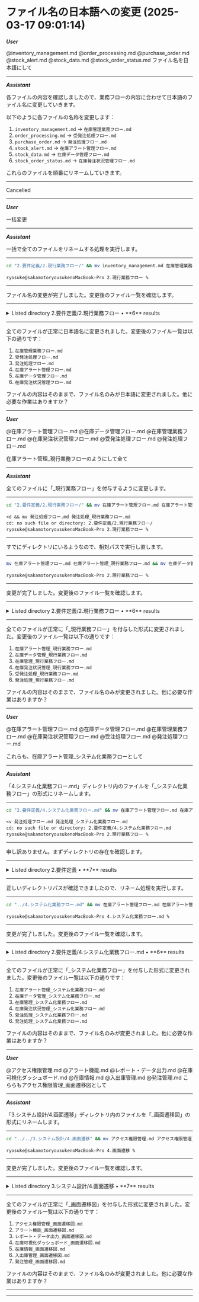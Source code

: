 <!-- Generated by SpecStory -->

# ファイル名の日本語への変更 (2025-03-17 09:01:14)

_**User**_

@inventory_management.md @order_processing.md @purchase_order.md @stock_alert.md @stock_data.md @stock_order_status.md ファイル名を日本語にして

---

_**Assistant**_

各ファイルの内容を確認しましたので、業務フローの内容に合わせて日本語のファイル名に変更していきます。

以下のように各ファイルの名称を変更します：

1. `inventory_management.md` → `在庫管理業務フロー.md`
2. `order_processing.md` → `受発注処理フロー.md`
3. `purchase_order.md` → `発注処理フロー.md`
4. `stock_alert.md` → `在庫アラート管理フロー.md`
5. `stock_data.md` → `在庫データ管理フロー.md`
6. `stock_order_status.md` → `在庫発注状況管理フロー.md`

これらのファイルを順番にリネームしていきます。

---

Cancelled

---

_**User**_

一括変更

---

_**Assistant**_

一括で全てのファイルをリネームする処理を実行します。

---

```bash
cd "2.要件定義/2.現行業務フロー/" && mv inventory_management.md 在庫管理業務フロー.md && mv order_processing.md 受発注処理フロー.md && mv purchase_order.md 発注処理フロー.md && mv stock_alert.md 在庫アラート管理フロー.md && mv stock_data.md 在庫データ管理フロー.md && mv stock_order_status.md 在庫発注状況管理フロー.md
```

```
ryosuke@sakamotoryousukenoMacBook-Pro 2.現行業務フロー % 

```

---

ファイル名の変更が完了しました。変更後のファイル一覧を確認します。

---

<details>
            <summary>Listed directory 2.要件定義/2.現行業務フロー • **6** results</summary>
        
| Name |
|-------|
| 📄 `在庫アラート管理フロー.md` |
| 📄 `在庫データ管理フロー.md` |
| 📄 `在庫発注状況管理フロー.md` |
| 📄 `発注処理フロー.md` |
| 📄 `受発注処理フロー.md` |
| 📄 `在庫管理業務フロー.md` |

</details>

---

全てのファイルが正常に日本語名に変更されました。変更後のファイル一覧は以下の通りです：

1. `在庫管理業務フロー.md`
2. `受発注処理フロー.md`
3. `発注処理フロー.md`
4. `在庫アラート管理フロー.md`
5. `在庫データ管理フロー.md`
6. `在庫発注状況管理フロー.md`

ファイルの内容はそのままで、ファイル名のみが日本語に変更されました。他に必要な作業はありますか？

---

_**User**_

@在庫アラート管理フロー.md @在庫データ管理フロー.md @在庫管理業務フロー.md @在庫発注状況管理フロー.md @受発注処理フロー.md @発注処理フロー.md 

在庫アラート管理_現行業務フローのようにして全て

---

_**Assistant**_

全てのファイルに「_現行業務フロー」を付与するように変更します。

---

```bash
cd "2.要件定義/2.現行業務フロー/" && mv 在庫アラート管理フロー.md 在庫アラート管理_現行業務フロー.md && mv 在庫データ管理フロー.md 在庫データ管理_現行業務フロー.md && mv 在庫管理業務フロー.md 在庫管理_現行業務フロー.md && mv 在庫発注状況管理フロー.md 在庫発注状況管理_現行業務フロー.md && mv 受発注処理フロー.md 受発注処理_現行業務フロー.md && mv 発注処理フロー.md 発注処理_現行業務フロー.md
```

```
<d && mv 発注処理フロー.md 発注処理_現行業務フロー.md
cd: no such file or directory: 2.要件定義/2.現行業務フロー/
ryosuke@sakamotoryousukenoMacBook-Pro 2.現行業務フロー %
```

---

すでにディレクトリにいるようなので、相対パスで実行し直します。

---

```bash
mv 在庫アラート管理フロー.md 在庫アラート管理_現行業務フロー.md && mv 在庫データ管理フロー.md 在庫データ管理_現行業務フロー.md && mv 在庫管理業務フロー.md 在庫管理_現行業務フロー.md && mv 在庫発注状況管理フロー.md 在庫発注状況管理_現行業務フロー.md && mv 受発注処理フロー.md 受発注処理_現行業務フロー.md && mv 発注処理フロー.md 発注処理_現行業務フロー.md
```

```
ryosuke@sakamotoryousukenoMacBook-Pro 2.現行業務フロー % 

```

---

変更が完了しました。変更後のファイル一覧を確認します。

---

<details>
            <summary>Listed directory 2.要件定義/2.現行業務フロー • **6** results</summary>
        
| Name |
|-------|
| 📄 `在庫アラート管理_現行業務フロー.md` |
| 📄 `在庫データ管理_現行業務フロー.md` |
| 📄 `在庫発注状況管理_現行業務フロー.md` |
| 📄 `発注処理_現行業務フロー.md` |
| 📄 `受発注処理_現行業務フロー.md` |
| 📄 `在庫管理_現行業務フロー.md` |

</details>

---

全てのファイルが正常に「_現行業務フロー」を付与した形式に変更されました。変更後のファイル一覧は以下の通りです：

1. `在庫アラート管理_現行業務フロー.md`
2. `在庫データ管理_現行業務フロー.md`
3. `在庫管理_現行業務フロー.md`
4. `在庫発注状況管理_現行業務フロー.md`
5. `受発注処理_現行業務フロー.md`
6. `発注処理_現行業務フロー.md`

ファイルの内容はそのままで、ファイル名のみが変更されました。他に必要な作業はありますか？

---

_**User**_

@在庫アラート管理フロー.md @在庫データ管理フロー.md @在庫管理業務フロー.md @在庫発注状況管理フロー.md @受注処理フロー.md @発注処理フロー.md 

これらも、在庫アラート管理_システム化業務フローとして

---

_**Assistant**_

「4.システム化業務フロー.md」ディレクトリ内のファイルを「_システム化業務フロー」の形式にリネームします。

---

```bash
cd "2.要件定義/4.システム化業務フロー.md" && mv 在庫アラート管理フロー.md 在庫アラート管理_システム化業務フロー.md && mv 在庫データ管理フロー.md 在庫データ管理_システム化業務フロー.md && mv 在庫管理業務フロー.md 在庫管理_システム化業務フロー.md && mv 在庫発注状況管理フロー.md 在庫発注状況管理_システム化業務フロー.md && mv 受注処理フロー.md 受注処理_システム化業務フロー.md && mv 発注処理フロー.md 発注処理_システム化業務フロー.md
```

```
<v 発注処理フロー.md 発注処理_システム化業務フロー.md
cd: no such file or directory: 2.要件定義/4.システム化業務フロー.md
ryosuke@sakamotoryousukenoMacBook-Pro 2.現行業務フロー %
```

---

申し訳ありません。まずディレクトリの存在を確認します。

---

<details>
            <summary>Listed directory 2.要件定義 • **7** results</summary>
        
| Name |
|-------|
| 📁 `2.現行業務フロー` |
| 📁 `4.システム化業務フロー.md` |
| 📁 `6.非機能要件一覧` |
| 📁 `5.機能要件一覧` |
| 📁 `3.業務要件一覧` |
| 📁 `1.プロジェクト概要` |
| 📄 `.DS_Store` |

</details>

---

正しいディレクトリパスが確認できましたので、リネーム処理を実行します。

---

```bash
cd "../4.システム化業務フロー.md" && mv 在庫アラート管理フロー.md 在庫アラート管理_システム化業務フロー.md && mv 在庫データ管理フロー.md 在庫データ管理_システム化業務フロー.md && mv 在庫管理業務フロー.md 在庫管理_システム化業務フロー.md && mv 在庫発注状況管理フロー.md 在庫発注状況管理_システム化業務フロー.md && mv 受注処理フロー.md 受注処理_システム化業務フロー.md && mv 発注処理フロー.md 発注処理_システム化業務フロー.md
```

```
ryosuke@sakamotoryousukenoMacBook-Pro 4.システム化業務フロー.md % 

```

---

変更が完了しました。変更後のファイル一覧を確認します。

---

<details>
            <summary>Listed directory 2.要件定義/4.システム化業務フロー.md • **6** results</summary>
        
| Name |
|-------|
| 📄 `受注処理_システム化業務フロー.md` |
| 📄 `在庫発注状況管理_システム化業務フロー.md` |
| 📄 `在庫管理_システム化業務フロー.md` |
| 📄 `発注処理_システム化業務フロー.md` |
| 📄 `在庫データ管理_システム化業務フロー.md` |
| 📄 `在庫アラート管理_システム化業務フロー.md` |

</details>

---

全てのファイルが正常に「_システム化業務フロー」を付与した形式に変更されました。変更後のファイル一覧は以下の通りです：

1. `在庫アラート管理_システム化業務フロー.md`
2. `在庫データ管理_システム化業務フロー.md`
3. `在庫管理_システム化業務フロー.md`
4. `在庫発注状況管理_システム化業務フロー.md`
5. `受注処理_システム化業務フロー.md`
6. `発注処理_システム化業務フロー.md`

ファイルの内容はそのままで、ファイル名のみが変更されました。他に必要な作業はありますか？

---

_**User**_

@アクセス権限管理.md @アラート機能.md @レポート・データ出力.md @在庫可視化ダッシュボード.md @在庫情報.md @入出庫管理.md @発注管理.md こららもアクセス権限管理_画面遷移図として

---

_**Assistant**_

「3.システム設計/4.画面遷移」ディレクトリ内のファイルを「_画面遷移図」の形式にリネームします。

---

```bash
cd "../../3.システム設計/4.画面遷移" && mv アクセス権限管理.md アクセス権限管理_画面遷移図.md && mv アラート機能.md アラート機能_画面遷移図.md && mv レポート・データ出力.md レポート・データ出力_画面遷移図.md && mv 在庫可視化ダッシュボード.md 在庫可視化ダッシュボード_画面遷移図.md && mv 在庫情報.md 在庫情報_画面遷移図.md && mv 入出庫管理.md 入出庫管理_画面遷移図.md && mv 発注管理.md 発注管理_画面遷移図.md
```

```
ryosuke@sakamotoryousukenoMacBook-Pro 4.画面遷移 % 

```

---

変更が完了しました。変更後のファイル一覧を確認します。

---

<details>
            <summary>Listed directory 3.システム設計/4.画面遷移 • **7** results</summary>
        
| Name |
|-------|
| 📄 `在庫可視化ダッシュボード_画面遷移図.md` |
| 📄 `アクセス権限管理_画面遷移図.md` |
| 📄 `発注管理_画面遷移図.md` |
| 📄 `アラート機能_画面遷移図.md` |
| 📄 `入出庫管理_画面遷移図.md` |
| 📄 `レポート・データ出力_画面遷移図.md` |
| 📄 `在庫情報_画面遷移図.md` |

</details>

---

全てのファイルが正常に「_画面遷移図」を付与した形式に変更されました。変更後のファイル一覧は以下の通りです：

1. `アクセス権限管理_画面遷移図.md`
2. `アラート機能_画面遷移図.md`
3. `レポート・データ出力_画面遷移図.md`
4. `在庫可視化ダッシュボード_画面遷移図.md`
5. `在庫情報_画面遷移図.md`
6. `入出庫管理_画面遷移図.md`
7. `発注管理_画面遷移図.md`

ファイルの内容はそのままで、ファイル名のみが変更されました。他に必要な作業はありますか？

---



---

